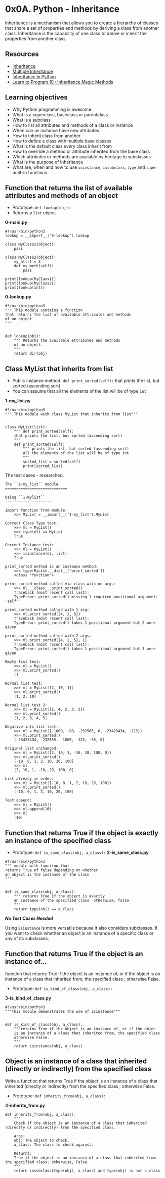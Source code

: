 # 0x0A. Python - Inheritance
Inheritance is a mechanism that allows you to create a hierarchy of classes that share a set of properties and methods by deriving a class from another class. Inheritance is the capability of one class to derive or inherit the properties from another class. 

## Resources
* [Inheritance](https://docs.python.org/3/tutorial/classes.html#inheritance)
* [Multiple Inheritance](https://docs.python.org/3/tutorial/classes.html#multiple-inheritance)
* [Inheritance in Python](https://www.geeksforgeeks.org/inheritance-in-python/)
* [Learn to Program 10 : Inheritance Magic Methods](https://www.youtube.com/watch?v=d8kCdLCi6Lk)

## Learning objectives
* Why Python programming is awesome
* What is a superclass, baseclass or parentclass
* What is a subclass
* How to list all attributes and methods of a class or instance
* When can an instance have new attributes
* How to inherit class from another
* How to define a class with multiple base classes
* What is the default class every class inherit from
* How to override a method or attribute inherited from the base class
* Which attributes or methods are available by heritage to subclasses
* What is the purpose of inheritance
* What are, when and how to use `isinstance`, `issubclass`, `type` and `super` built-in functions

## Function that returns the list of available attributes and methods of an object
* Prototype: `def lookup(obj):`
* Returns a `list` object

**0-main.py**
```
#!/usr/bin/python3
lookup = __import__('0-lookup').lookup

class MyClass1(object):
    pass

class MyClass2(object):
    my_attr1 = 3
    def my_meth(self):
        pass

print(lookup(MyClass1))
print(lookup(MyClass2))
print(lookup(int))
```

**0-lookup.py**
```
#!/usr/bin/python3
""" This module contains a function
that returns the list of available attributes and methods
of an object
"""


def lookup(obj):
    """ Returns the available attributes and methods
    of an object.
    """
    return dir(obj)
```

## Class MyList that inherits from list
* Public instance method: `def print_sorted(self):` that prints the list, but sorted (ascending sort)
* You can assume that all the elements of the list will be of type `int`

**1-my_list.py**
```
#!/usr/bin/python3
""" This module with class MyList that inherits from list"""


class MyList(list):
    """ def print_sorted(self):
    that prints the list, but sorted (ascending sort)
    """
    def print_sorted(self):
        """ prints the list, but sorted (ascending sort)
        all the elements of the list will be of type int
        """
        sorted_list = sorted(self)
        print(sorted_list)
```

The test cases - researched.

```
The ``1-my_list`` module
============================

Using ``1-mylist``
---------------------

Import function from module:
    >>> MyList = __import__('1-my_list').MyList

Correct Class Type test:
    >>> ml = MyList()
    >>> type(ml) == MyList
    True

Correct Instance test:
    >>> ml = MyList()
    >>> isinstance(ml, list)
    True

print_sorted method is an instance method:
    >>> type(MyList.__dict__['print_sorted'])
    <class 'function'>

print_sorted method called via class with no args:
    >>> ml.__class__.print_sorted()
    Traceback (most recent call last):
    TypeError: print_sorted() missing 1 required positional argument: 'self'

print_sorted method called with 1 arg:
    >>> ml.print_sorted([4, 2, 5])
    Traceback (most recent call last):
    TypeError: print_sorted() takes 1 positional argument but 2 were given

print_sorted method called with 2 args:
    >>> ml.print_sorted([4, 2, 5], 1)
    Traceback (most recent call last):
    TypeError: print_sorted() takes 1 positional argument but 3 were given

Empty list test:
    >>> ml = MyList()
    >>> ml.print_sorted()
    []

Normal list test:
    >>> ml = MyList([2, 10, 1])
    >>> ml.print_sorted()
    [1, 2, 10]

Normal list test 2:
    >>> ml = MyList([1, 4, 2, 3, 5])
    >>> ml.print_sorted()
    [1, 2, 3, 4, 5]

Negative ints list test:
    >>> ml = MyList([-1000, -98, -232565, 0, -23423434, -123])
    >>> ml.print_sorted()
    [-23423434, -232565, -1000, -123, -98, 0]

Original list unchanged:
    >>> ml = MyList([2, 10, 1, -10, 20, 100, 0])
    >>> ml.print_sorted()
    [-10, 0, 1, 2, 10, 20, 100]
    >>> ml
    [2, 10, 1, -10, 20, 100, 0]

List already in order:
    >>> ml = MyList([-10, 0, 1, 2, 10, 20, 100])
    >>> ml.print_sorted()
    [-10, 0, 1, 2, 10, 20, 100]

Test append:
    >>> ml = MyList()
    >>> ml.append(10)
    >>> ml
    [10]
```

## Function that returns True if the object is exactly an instance of the specified class
* Prototype: `def is_same_class(obj, a_class):`
**2-is_same_class.py**
```
#!/usr/bin/python3
""" module with function that
returns True of false depending on whether
an object is the instance of the class
"""


def is_same_class(obj, a_class):
    """ returns True if the object is exactly
    an instance of the specified class  otherwise, false
    """
    return type(obj) == a_class
```

***No Test Cases Needed***

Using `isinstance` is more versatile because it also considers subclasses. If you want to check whether an object is an instance of a specific class or any of its subclasses.

## Function that returns True if the object is an instance of...
function that returns True if the object is an instance of, or if the object is an instance of a class that inherited from, the specified class ; otherwise False.
* Prototype: `def is_kind_of_class(obj, a_class):`

**3-is_kind_of_class.py**
```
#!/usr/bin/python3
"""This module demonstrates the use of isinstance"""


def is_kind_of_class(obj, a_class):
    """returns True if the object is an instance of, or if the objec
    is an instance of a class that inherited from, the specified class
    otherwise False.
    """
    return isinstance(obj, a_class)
```

## Object is an instance of a class that inherited (directly or indirectly) from the specified class
Write a function that returns True if the object is an instance of a class that inherited (directly or indirectly) from the specified class ; otherwise False.
* Prototype: `def inherits_from(obj, a_class):`

**4-inherits_from.py**
```
def inherits_from(obj, a_class):
    """
    Check if the object is an instance of a class that inherited (directly or indirectly) from the specified class.

    Args:
    obj: The object to check.
    a_class: The class to check against.

    Returns:
    True if the object is an instance of a class that inherited from the specified class; otherwise, False.
    """
    return issubclass(type(obj), a_class) and type(obj) is not a_class
```
